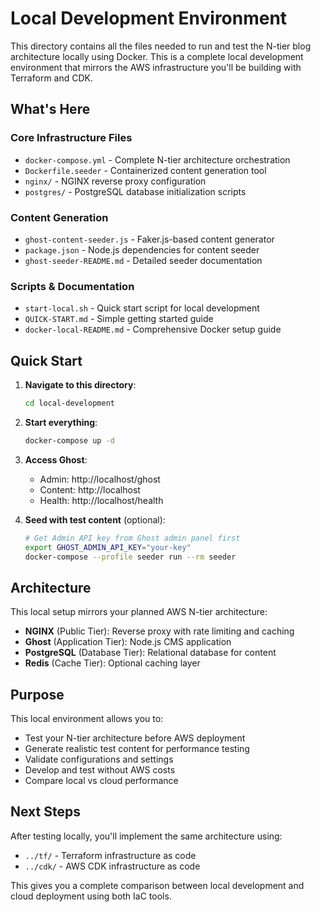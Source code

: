 # Local Development Environment

This directory contains all the files needed to run and test the N-tier blog architecture locally using Docker. This is a complete local development environment that mirrors the AWS infrastructure you'll be building with Terraform and CDK.

## What's Here

### Core Infrastructure Files
- `docker-compose.yml` - Complete N-tier architecture orchestration
- `Dockerfile.seeder` - Containerized content generation tool
- `nginx/` - NGINX reverse proxy configuration
- `postgres/` - PostgreSQL database initialization scripts

### Content Generation
- `ghost-content-seeder.js` - Faker.js-based content generator
- `package.json` - Node.js dependencies for content seeder
- `ghost-seeder-README.md` - Detailed seeder documentation

### Scripts & Documentation
- `start-local.sh` - Quick start script for local development
- `QUICK-START.md` - Simple getting started guide
- `docker-local-README.md` - Comprehensive Docker setup guide

## Quick Start

1. **Navigate to this directory**:
   ```bash
   cd local-development
   ```

2. **Start everything**:
   ```bash
   docker-compose up -d
   ```

3. **Access Ghost**:
   - Admin: http://localhost/ghost
   - Content: http://localhost
   - Health: http://localhost/health

4. **Seed with test content** (optional):
   ```bash
   # Get Admin API key from Ghost admin panel first
   export GHOST_ADMIN_API_KEY="your-key"
   docker-compose --profile seeder run --rm seeder
   ```

## Architecture

This local setup mirrors your planned AWS N-tier architecture:

- **NGINX** (Public Tier): Reverse proxy with rate limiting and caching
- **Ghost** (Application Tier): Node.js CMS application
- **PostgreSQL** (Database Tier): Relational database for content
- **Redis** (Cache Tier): Optional caching layer

## Purpose

This local environment allows you to:
- Test your N-tier architecture before AWS deployment
- Generate realistic test content for performance testing
- Validate configurations and settings
- Develop and test without AWS costs
- Compare local vs cloud performance

## Next Steps

After testing locally, you'll implement the same architecture using:
- `../tf/` - Terraform infrastructure as code
- `../cdk/` - AWS CDK infrastructure as code

This gives you a complete comparison between local development and cloud deployment using both IaC tools.
